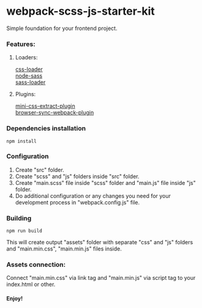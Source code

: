 # webpack-scss-js-starter-kit

Simple foundation for your frontend project.

### **Features:**

1. Loaders:

    [css-loader](https://github.com/webpack-contrib/css-loader)    
    [node-sass](https://github.com/sass/node-sass)    
    [sass-loader](https://github.com/webpack-contrib/sass-loader)
    
2. Plugins:
        
    [mini-css-extract-plugin](https://github.com/webpack-contrib/mini-css-extract-plugin)    
    [browser-sync-webpack-plugin](https://github.com/Va1/browser-sync-webpack-plugin)    
    
### **Dependencies installation**
 
    npm install
 
### **Configuration**
 
 1. Create "src" folder.
 2. Create "scss" and "js" folders inside "src" folder.
 3. Create "main.scss" file inside "scss" folder and "main.js" file inside "js" folder.
 2. Do additional configuration or any changes you need for your development process in "webpack.config.js" file.
 
### **Building**

    npm run build 
  
This will create output "assets" folder with separate "css" and "js" folders and "main.min.css", "main.min.js" files inside.

### **Assets connection:**
  
  Connect "main.min.css" via link tag and "main.min.js" via script tag to your index.html or other.   
    
#### **Enjoy!**
